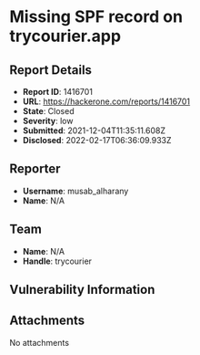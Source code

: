 # Missing SPF record on trycourier.app

## Report Details
- **Report ID**: 1416701
- **URL**: https://hackerone.com/reports/1416701
- **State**: Closed
- **Severity**: low
- **Submitted**: 2021-12-04T11:35:11.608Z
- **Disclosed**: 2022-02-17T06:36:09.933Z

## Reporter
- **Username**: musab_alharany
- **Name**: N/A

## Team
- **Name**: N/A
- **Handle**: trycourier

## Vulnerability Information


## Attachments
No attachments
